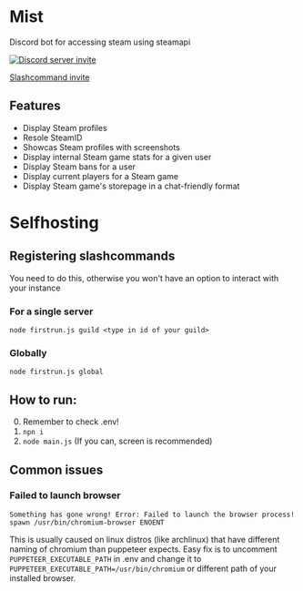# Mist

Discord bot for accessing steam using steamapi

[![Discord server invite](https://img.shields.io/discord/828964319764283412?style=for-the-badge)](https://discord.gg/MZhzgdbgsc)

[Slashcommand invite](https://discord.com/oauth2/authorize?client_id=826724857936609291&scope=applications.commands)

## Features
- Display Steam profiles
- Resole SteamID
- Showcas Steam profiles with screenshots
- Display internal Steam game stats for a given user
- Display Steam bans for a user
- Display current players for a Steam game
- Display Steam game's storepage in a chat-friendly format

# Selfhosting

## Registering slashcommands
You need to do this, otherwise you won't have an option to interact with your instance

### For a single server
`node firstrun.js guild <type in id of your guild>`

### Globally 
`node firstrun.js global`

## How to run:
0. Remember to check .env!
1. `npn i`
2. `node main.js` (If you can, screen is recommended) 

## Common issues

### Failed to launch browser
`Something has gone wrong! Error: Failed to launch the browser process! spawn /usr/bin/chromium-browser ENOENT`

This is usually caused on linux distros (like archlinux) that have different naming of chromium than puppeteer expects. 
Easy fix is to uncomment `PUPPETEER_EXECUTABLE_PATH` in .env and change it to `PUPPETEER_EXECUTABLE_PATH=/usr/bin/chromium` or different path of your installed browser.

